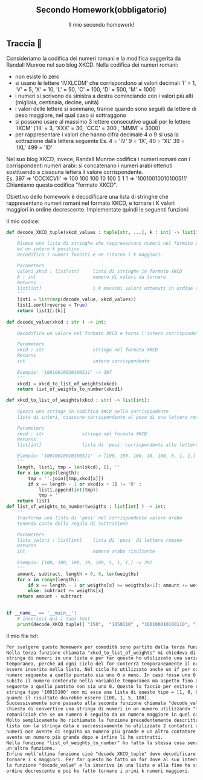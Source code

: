 <p align="center">
  <h2 align="center">Secondo Homework(obbligatorio)</h2>
  <p align="center">Il mio secondo homework!</p>
</p>

## Traccia 🐾
Consideriamo la codifica dei numeri romani e la modifica suggerita da 
Randall Munroe nel suo blog XKCD.
Nella codifica dei numeri romani:
- non esiste lo zero
- si usano le lettere 'IVXLCDM' che corrispondono ai valori decimali
  'I' = 1, 'V' = 5, 'X' = 10, 'L' = 50, 'C' = 100, 'D' = 500, 'M' = 1000
- i numeri si scrivono da sinistra a destra cominciando con i valori più alti 
  (migliaia, centinaia, decine, unità)
- i valori delle lettere si sommano, tranne quando sono seguiti da lettere di peso maggiore, 
  nel qual caso si sottraggono
- si possono usare al massimo 3 lettere consecutive uguali per le lettere 'IXCM'
  ('III' = 3, 'XXX' = 30, 'CCC' = 300 , 'MMM' = 3000)
- per rappresentare i valori che hanno cifra decimale 4 o 9 si usa la sottrazione 
  dalla lettera seguente
  Es. 4 = 'IV'   9 = 'IX',    40 = 'XL'    39 = 'IXL'   499 = 'ID'

Nel suo blog XKCD, invece, Randall Munroe codifica i numeri romani con i corrispondenti numeri arabi: 
si concatenano i numeri arabi ottenuti sostituendo a ciascuna lettera il valore corrispondente.  
Es.    397 =>  'CCCXCVII' => 100 100 100 10 100 5 1 1 => '10010010010100511'
Chiamiamo questa codifica "formato XKCD".

Obiettivo dello homework è decodificare una lista di stringhe che rappresentano
numeri romani nel formato XKCD, e tornare i K valori maggiori in ordine decrescente.
Implementate quindi le seguenti funzioni:

Il mio codice:
```python
def decode_XKCD_tuple(xkcd_values : tuple[str, ...], k : int) -> list[int]:
    '''
    Riceve una lista di stringhe che rappresentano numeri nel formato XKCD
    ed un intero k positivo.
    Decodifica i numeri forniti e ne ritorna i k maggiori.

    Parameters
    valori_xkcd : list[str]     lista di stringhe in formato XKCD
    k : int                     numero di valori da tornare
    Returns
    list[int]                   i k massimi valori ottenuti in ordine decrescente
    '''
    list1 = list(map(decode_value, xkcd_values))
    list1.sort(reverse = True)
    return list1[:(k)]
    
def decode_value(xkcd : str ) -> int:
    '''
    Decodifica un valore nel formato XKCD e torna l'intero corrispondente.

    Parameters
    xkcd : str                  stringa nel formato XKCD
    Returns
    int                         intero corrispondente
    
    Esempio: '10010010010100511' -> 397
    '''
    xkcd1 = xkcd_to_list_of_weights(xkcd)
    return list_of_weights_to_number(xkcd1)

def xkcd_to_list_of_weights(xkcd : str) -> list[int]:
    '''
    Spezza una stringa in codifica XKCD nella corrispondente
    lista di interi, ciascuno corrispondente al peso di una lettera romana

    Parameters
    xkcd : str              stringa nel formato XKCD
    Returns
    list[int]               lista di 'pesi' corrispondenti alle lettere romane

    Esempio: '10010010010100511' -> [100, 100, 100, 10, 100, 5, 1, 1,]
    '''
    length, list1, tmp = len(xkcd), [], ''
    for x in range(length):
        tmp = ''.join([tmp,xkcd[x]])
        if x == length - 1 or xkcd[x + 1] != '0' :
            list1.append(int(tmp))
            tmp = ''
    return list1
def list_of_weights_to_number(weigths : list[int] ) -> int:
    '''
    Trasforma una lista di 'pesi' nel corrispondente valore arabo
    tenendo conto della regola di sottrazione

    Parameters
    lista_valori : list[int]    lista di 'pesi' di lettere romane
    Returns
    int                         numero arabo risultante
    
    Esempio: [100, 100, 100, 10, 100, 5, 1, 1,] -> 397
    '''
    amount, subtract, length = 0, 0, len(weigths)
    for x in range(length):
        if x == length - 1 or weigths[x] >= weigths[x+1]: amount += weigths[x]
        else: subtract += weigths[x]
    return amount - subtract
    

if __name__ == '__main__':
    # inserisci qui i tuoi test
    print(decode_XKCD_tuple([ "150",  "1050110" , "100100010100110", "11000", "1500", "10050010100110"],6))
```

Il mio file txt:
```html
Per svolgere questo homework per comodità sono partito dalla terza funzione.
Nella terza funzione chiamata "xkcd_to_list_of_weights" mi chiedeva di inserire una 
stringa di numeri in una lista e per far questo ho utilizzato una variabile diciamo 
temporanea, perché ad ogni ciclo del for conterrà temporaneamente il numero che dovrà 
essere inserito nella lista. Nel ciclo ho utilizzato anche un if per controllare se il
numero seguente a quello puntato sia uno 0 o meno. In caso fosse uno 0 non inserisco
subito il numero contenuto nella variabile temporanea ma aspetto fino a che il numero 
seguente a quello puntato non sia uno 0. Questo lo faccio per evitare che magari in una
stringa tipo '10015100' non mi esca una lista di questo tipo = [1, 0, 0, 1, 5, 1, 0, 0],
quando il risultato dovrebbe essere [100, 1, 5, 100].
Successivamente sono passato alla seconda funzione chiamata "decode_value", qui mi viene
chiesto di convertire una stringa di numeri in un numero utilizzando "la legge" dei numeri 
romani(cioè che se un numero è seguito da un numero maggiore in quel caso si sottraggono).
Molto semplicemente ho richiamato la funzione precedentemente descritta per poter creare una 
lista con la stringa data e successivamente ho utilizzato 2 contatori uno con la somma dei 
numeri non avente di seguito un numero più grande e un altro contatore con la somma dei numeri 
avente un numero più grande dopo e infine li ho sottratti.
Nella funzione "list_of_weights_to_number" ho fatto la stessa cosa senza però richiamare 
un'altra funzione.
Infine nell'ultima funzione cioè "decode_XKCD_tuple" devo decodificare i numeri forniti e farne
tornare i k maggiori. Per far questo ho fatto un for dove al suo interno richiamo ad ogni giro 
la funzione "decode_value" e la inserivo in una lista e alla fine ho sistemato i numeri in 
ordine decrescente e poi ho fatto tornare i primi k numeri maggiori.
```